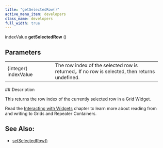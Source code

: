 ```yaml
---
title: "getSelectedRow()"
active_menu_item: developers
class_name: developers
full_width: true
---
```



indexValue **getSelectedRow** ()

## Parameters

<table>
<tr>
<td width="169">
{integer} indexValue

</td>
<td width="17">
</td>
<td width="694">
The row index of the selected row is returned,. If no row is selected, then returns undefined.

</td>
</tr>
</table>
## Description

This returns the row index of the currently selected row in a Grid Widget.

Read the [Interacting with Widgets](../../../client-scripting-overview/scripting-with-javascript/widget-reading-writing/) chapter to learn more about reading from and writing to Grids and Repeater Containers.

## See Also:

 - [setSelectedRow()](setselectedrow.htm)

